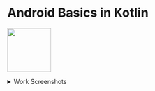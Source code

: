 # Android Basics in Kotlin

[<img width="100px" src="https://user-images.githubusercontent.com/44410069/162812613-3fc82358-5607-43ac-935c-34b542fe3cde.svg" />](https://developer.android.com/courses/android-basics-kotlin/course)

<details>
  <summary>Work Screenshots</summary>
  
| Project | Screenshot  |
|---|---|
| Hello, World! |  <img width="720" alt="Снимок экрана 2022-02-17 в 20 15 58" src="https://user-images.githubusercontent.com/44410069/162799140-3d26e954-efea-4915-b995-aabb4504f631.png">  |
| [Birtday Card](https://github.com/YaMaisiukDranko/Learn_Kotlin/tree/main/HappyBirthday) |   <img width="720" alt="Снимок экрана 2022-02-18 в 22 01 42" src="https://user-images.githubusercontent.com/44410069/162799151-8bab4b97-1625-4c72-8a2e-e9b46884f0c7.png">
| | <img width="720" alt="Снимок экрана 2022-02-18 в 21 56 41" src="https://user-images.githubusercontent.com/44410069/162799161-5db6e522-0a85-4c8e-8294-0796cd4c88b5.png">|
| Random Range |  <img width="720" alt="Снимок экрана 2022-02-19 в 11 20 31" src="https://user-images.githubusercontent.com/44410069/162799168-bbf0bffa-3af7-4c99-8748-e5ae5c889e71.png">  |
| [Dice Roller App](https://github.com/YaMaisiukDranko/Learn_Kotlin/tree/main/DiceRoller) |  <img width="720" alt="Снимок экрана 2022-02-19 в 18 38 05" src="https://user-images.githubusercontent.com/44410069/162799175-86f721fd-b36d-4c27-bb01-362bb95dfe7a.png"> |
| [Tip Time](https://github.com/YaMaisiukDranko/Learn_Kotlin/tree/main/TipTime) |   <img width="720" alt="Снимок экрана 2022-02-23 в 17 08 32" src="https://user-images.githubusercontent.com/44410069/162799179-72e58a6c-c81b-444e-96cd-d602614c867c.png">|
| [Tip Time. Icon Setup](https://github.com/YaMaisiukDranko/Learn_Kotlin/tree/main/TipTime)  | <img width="720" alt="Снимок экрана 2022-02-25 в 11 32 27" src="https://user-images.githubusercontent.com/44410069/162799183-a3c5efc6-d066-4e13-964b-e6b01609f1d2.png">  |
| Lists | <img width="720" alt="Снимок экрана 2022-03-04 в 20 04 23" src="https://user-images.githubusercontent.com/44410069/162803923-12de0e9d-9953-4bc8-baf7-59573b691766.png"> |
| [Affirmations App](https://github.com/YaMaisiukDranko/Learn_Kotlin/tree/main/android-basics-kotlin-affirmations-app-solution-main) | <img width="720" alt="Снимок экрана 2022-03-05 в 14 14 57" src="https://user-images.githubusercontent.com/44410069/162803938-ac9b609b-cf5a-4378-a721-9d78414b23c5.png"> |
| [Affirmations App. Material Design](https://github.com/YaMaisiukDranko/Learn_Kotlin/tree/main/android-basics-kotlin-affirmations-app-solution-main) | <img width="720" alt="Снимок экрана 2022-03-05 в 14 17 29" src="https://user-images.githubusercontent.com/44410069/162803948-115837e0-0c61-4536-aad8-6d4a07aa882a.png"> |
| [Tip Time. Instrumentation Tests](https://github.com/YaMaisiukDranko/Learn_Kotlin/tree/main/TipTime) | <img width="720" alt="Снимок экрана 2022-03-01 в 18 27 23" src="https://user-images.githubusercontent.com/44410069/162803947-d04b3e85-dcf8-441a-95f1-946166bb18d7.png"> |
| [Words App. Navigation Tests](https://github.com/YaMaisiukDranko/Learn_Kotlin/tree/main/android-basics-kotlin-words-app-activities) | <img width="1440" alt="Снимок экрана 2022-03-07 в 12 40 29" src="https://user-images.githubusercontent.com/44410069/162811036-5187fe42-429d-487a-9e6d-573072290ced.png"> |
| [CupCake App. ViewModel Tests](https://github.com/YaMaisiukDranko/Learn_Kotlin/tree/main/android-basics-kotlin-cupcake-app-starter) | <img width="1440" alt="Снимок экрана 2022-03-19 в 09 47 54" src="https://user-images.githubusercontent.com/44410069/162811046-49d9b618-d521-4295-ae41-2104ffb35b6c.png"> |
| [Cupcake App. Navigate between screens](https://github.com/YaMaisiukDranko/Learn_Kotlin/tree/main/android-basics-kotlin-cupcake-app-starter) | <img width="1440" alt="Снимок экрана 2022-03-13 в 13 17 50" src="https://user-images.githubusercontent.com/44410069/162811027-20b557da-c7f0-4e50-b063-bd930601e4c0.png"> |
| [SQL Basics. City Data](https://github.com/YaMaisiukDranko/Learn_Kotlin/tree/main/android-basics-kotlin-sql-basics-app-main) | <img width="1440" alt="Снимок экрана 2022-03-29 в 18 44 03" src="https://user-images.githubusercontent.com/44410069/162811043-e26508c6-9cea-4fed-b728-0f03c2941318.png"> |
  
</details>





